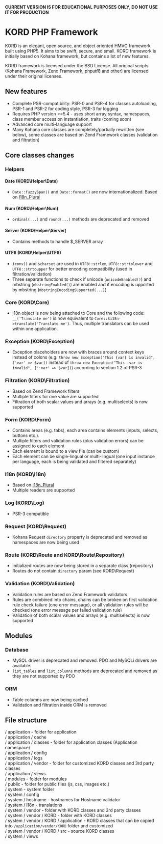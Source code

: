 **CURRENT VERSION IS FOR EDUCATIONAL PURPOSES ONLY, DO NOT USE IT FOR PRODUCTION**

# KORD PHP Framework

KORD is an elegant, open source, and object oriented HMVC framework built using PHP5. It aims to be swift, secure, and small. KORD framework is initially based on Kohana framework, but contains a lot of new features.

KORD framework is licensed under the BSD License. All original scripts (Kohana Framework, Zend Framework, phputf8 and other) are licensed under their original licenses.

## New features
* Complete PSR-compatibility: PSR-0 and PSR-4 for classes autoloading, PSR-1 and PSR-2 for coding style, PSR-3 for logging
* Requires PHP version >=5.4 - uses short array syntax, namespaces, class member access on instantiation, traits (coming soon)
* Advanced core multi-language support
* Many Kohana core classes are completely/partially rewritten (see below), some classes are based on Zend Framework classes (validation and filtration)

## Core classes changes

### Helpers

#### Date (KORD\Helper\Date)
* `Date::fuzzySpan()` and `Date::format()` are now internationalized. Based on [I18n_Plural](https://github.com/czukowski/I18n_Plural)

#### Num (KORD\Helper\Num)
* `ordinal(...)` and `round(...)` methods are deprecated and removed

#### Server (KORD\Helper\Server)
* Contains methods to handle $_SERVER array

#### UTF8 (KORD\Helper\UTF8)
* `iconv()` and `$charset` are used in `UTF8::strlen`, `UTF8::strtolower` and `UTF8::strtoupper` for better encoding compatibility (used in filtration/validation)
* Three separate functions to check if unicode (`unicodeEnabled()`) and mbstring (`mbstringEnabled()`) are enabled and if encoding is upported by mbstring (`mbstringEncodingSupported(...)`)

### Core (KORD\Core)
* I18n object is now being attached to Core and the following code:
`__('Translate me')`
is now equivalent to
`Core::$i18n->translate('Translate me')`.
Thus, multiple translators can be used within one application.

### Exception (KORD\Exception)
* Exception placeholders are now with braces around context keys instead of colons (e.g. `throw new Exception("This {var} is invalid", ['var' => $var])` instead of `throw new Exception("This :var is invalid", [':var' => $var])`) according to section 1.2 of PSR-3

### Filtration (KORD\Filtration)
* Based on Zend Framework filters
* Multiple filters for one value are supported
* Filtration of both scalar values and arrays (e.g. multiselects) is now supported

### Form (KORD\Form)
* Contains areas (e.g. tabs), each area contains elements (inputs, selects, buttons etc.). 
* Multiple filters and validation rules (plus validation errors) can be assigned to each element
* Each element is bound to a view file (can be custom)
* Each element can be single-lingual or multi-lingual (one input instance per language, each is being validated and filtered separately)

### I18n (KORD\I18n)
* Based on [I18n_Plural](https://github.com/czukowski/I18n_Plural)
* Multiple readers are supported

### Log (KORD\Log)
* PSR-3 compatible

### Request (KORD\Request)
* Kohana Request `directory` property is deprecated and removed as namespaces are now being used

### Route (KORD\Route and KORD\Route\Repository)
* Initialized routes are now being stored in a separate class (repository)
* Routes do not contain `directory` param (see KORD\Request)

### Validation (KORD\Validation)
* Validation rules are based on Zend Framework validators
* Rules are combined into chains, chains can be broken on first validation rule check failure (one error message), or all validation rules will be checked (one error message per failed validation rule)
* Validation of both scalar values and arrays (e.g. multiselects) is now supported

## Modules

### Database
* MySQL driver is deprecated and removed. PDO and MySQLi drivers are available.
* `list_tables` and `list_columns` methods are deprecated and removed as they are not supported by PDO

### ORM
* Table columns are now being cached
* Validation and filtration inside ORM is removed

## File structure
/ application - folder for application<br />
/ application / cache<br />
/ application / classes - folder for application classes (Application namespace)<br />
/ application / config<br />
/ application / logs<br />
/ application / vendor - folder for customized KORD classes and 3rd party classes<br />
/ application / views<br />
/ modules - folder for modules<br />
/ public - folder for public files (js, css, images etc.)<br />
/ system - system folder<br />
/ system / config<br />
/ system / hostname - hostnames for Hostname validator<br />
/ system / i18n - translations<br />
/ system / vendor - folder with KORD classes and 3rd party classes<br />
/ system / vendor / KORD - folder with KORD classes<br />
/ system / vendor / KORD / application - KORD classes that can be copied into `/application/vendor/KORD` folder and customized<br />
/ system / vendor / KORD / src - source KORD classes<br />
/ system / views
